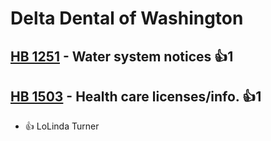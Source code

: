 # Delta Dental of Washington

## [HB 1251](/bill/2023-24/hb/1251/) - Water system notices 👍1  

## [HB 1503](/bill/2023-24/hb/1503/) - Health care licenses/info. 👍1  
* 👍 LoLinda Turner